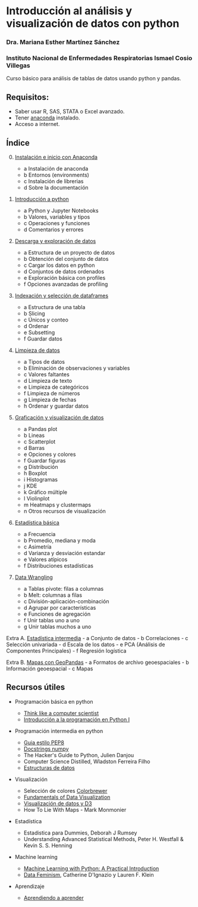 # Introducción al análisis y visualización de datos con python
### Dra. Mariana Esther Martínez Sánchez
### Instituto Nacional de Enfermedades Respiratorias Ismael Cosio Villegas

Curso básico para análisis de tablas de datos usando python y pandas.



## Requisitos:
* Saber usar R, SAS, STATA o Excel avanzado.
* Tener [anaconda](https://www.anaconda.com/distribution/) instalado.
* Acceso a internet.


## Índice

0. [Instalación e inicio con Anaconda](./CP0-Instalacion.md)
    - a Instalación de anaconda
    - b Entornos (environments)
    - c Instalación de librerias
    - d Sobre la documentación

1. [Introducción a python](./CP1-Introduccion.ipynb)
    - a Python y Jupyter Notebooks
    - b Valores, variables y tipos
    - c Operaciones y funciones
    - d Comentarios y errores

2. [Descarga y exploración de datos](./CP2-Exploracion.ipynb)
    - a Estructura de un proyecto de datos
    - b Obtención del conjunto de datos
    - c Cargar los datos en python
    - d Conjuntos de datos ordenados
    - e Exploración básica con profiles
    - f Opciones avanzadas de profiling

3. [Indexación y selección de dataframes](./CP3-Seleccion.ipynb)
    - a Estructura de una tabla 
    - b Slicing
    - c Únicos y conteo
    - d Ordenar
    - e Subsetting
    - f Guardar datos

4. [Limpieza de datos](./CP4-Limpieza.ipynb)
    - a Tipos de datos
    - b Eliminación de observaciones y variables
    - c Valores faltantes
    - d Limpieza de texto
    - e Limpieza de categóricos
    - f Limpieza de números
    - g Limpieza de fechas
    - h Ordenar y guardar datos

5. [Graficación y visualización de datos](./CP5-Graficas.ipynb)
    - a Pandas plot
    - b Lineas
    - c Scatterplot
    - d Barras
    - e Opciones y colores
    - f Guardar figuras
    - g Distribución
    - h Boxplot
    - i Histogramas
    - j KDE
    - k Gráfico múltiple 
    - l Violinplot
    - m Heatmaps y clustermaps
    - n Otros recursos de visualización

6. [Estadística básica](./CP6-Estadistica.ipynb)
    - a Frecuencia
    - b Promedio, mediana y moda
    - c Asimetría
    - d Varianza y desviación estandar
    - e Valores atípicos
    - f Distribuciones estadísticas

7. [Data Wrangling](-/CP7-Wrangling.ipynb)
    - a Tablas pivote: filas a columnas
    - b Melt: columnas a filas
    - c División-aplicación-combinación
    - d Agrupar por características
    - e Funciones de agregación
    - f Unir tablas uno a uno
    - g Unir tablas muchos a uno

Extra A. [Estadística intermedia](./CPA-EstadísticaIntermedia.ipynb)
    - a Conjunto de datos
    - b Correlaciones
    - c Selección univariada
    - d Escala de los datos
    - e PCA (Análisis de Componentes Principales)
    - f Regresión logística


Extra B. [Mapas con GeoPandas](./CPB_Mapas.ipynb)
    - a Formatos de archivo geoespaciales
    - b Información geoespacial 
    - c Mapas



## Recursos útiles
* Programación básica en python
    * [Think like a computer scientist](https://greenteapress.com/wp/think-python/)
    * [Introducción a la programación en Python I]( https://www.coursera.org/learn/aprendiendo-programar-python)

* Programación intermedia en python
    * [Guia estilo PEP8](https://pep8.org/)
    * [Docstrings numpy](https://sphinxcontrib-napoleon.readthedocs.io/en/latest/example_numpy.html)
    * The Hacker's Guide to Python, Julien Danjou
    * Computer Science Distilled, Wladston Ferreira Filho
    * [Estructuras de datos](https://classroom.udacity.com/courses/ud513)

* Visualización
    * Selección de colores [Colorbrewer](http://colorbrewer2.org/)
    * [Fundamentals of Data Visualization](https://serialmentor.com/dataviz/)
    * [Visualización de datos y D3](https://classroom.udacity.com/courses/ud507)
    * How To Lie With Maps - Mark Monmonier 

* Estadística
    * Estadistica para Dummies, Deborah J Rumsey
    * Understanding Advanced Statistical Methods,  Peter H. Westfall & Kevin S. S. Henning

* Machine learning
    * [Machine Learning with Python: A Practical Introduction](https://www.edx.org/course/machine-learning-with-python-a-practical-introduct)
    * [Data Feminism](https://data-feminism.mitpress.mit.edu/), Catherine D'Ignazio y Lauren F. Klein 

* Aprendizaje 
    * [Aprendiendo a aprender](https://www.coursera.org/learn/learning-how-to-learn)
